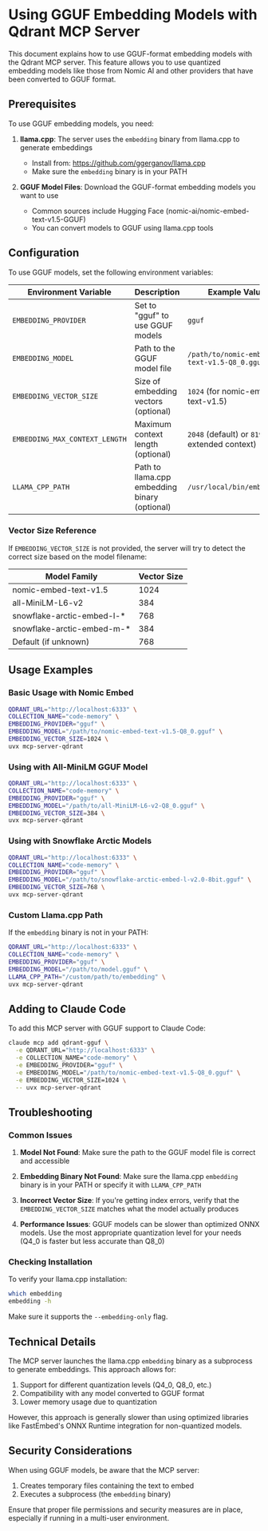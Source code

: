 # Using GGUF Embedding Models with Qdrant MCP Server

This document explains how to use GGUF-format embedding models with the Qdrant MCP server. This feature allows you to use quantized embedding models like those from Nomic AI and other providers that have been converted to GGUF format.

## Prerequisites

To use GGUF embedding models, you need:

1. **llama.cpp**: The server uses the `embedding` binary from llama.cpp to generate embeddings
   - Install from: https://github.com/ggerganov/llama.cpp
   - Make sure the `embedding` binary is in your PATH

2. **GGUF Model Files**: Download the GGUF-format embedding models you want to use
   - Common sources include Hugging Face (nomic-ai/nomic-embed-text-v1.5-GGUF)
   - You can convert models to GGUF using llama.cpp tools

## Configuration

To use GGUF models, set the following environment variables:

| Environment Variable            | Description                                  | Example Value                                        |
|---------------------------------|----------------------------------------------|------------------------------------------------------|
| `EMBEDDING_PROVIDER`            | Set to "gguf" to use GGUF models            | `gguf`                                               |
| `EMBEDDING_MODEL`               | Path to the GGUF model file                  | `/path/to/nomic-embed-text-v1.5-Q8_0.gguf`           |
| `EMBEDDING_VECTOR_SIZE`         | Size of embedding vectors (optional)         | `1024` (for nomic-embed-text-v1.5)                   |
| `EMBEDDING_MAX_CONTEXT_LENGTH`  | Maximum context length (optional)            | `2048` (default) or `8192` (for extended context)    |
| `LLAMA_CPP_PATH`                | Path to llama.cpp embedding binary (optional)| `/usr/local/bin/embedding`                           |

### Vector Size Reference

If `EMBEDDING_VECTOR_SIZE` is not provided, the server will try to detect the correct size based on the model filename:

| Model Family                    | Vector Size |
|---------------------------------|-------------|
| nomic-embed-text-v1.5           | 1024        |
| all-MiniLM-L6-v2                | 384         |
| snowflake-arctic-embed-l-*      | 768         |
| snowflake-arctic-embed-m-*      | 384         |
| Default (if unknown)            | 768         |

## Usage Examples

### Basic Usage with Nomic Embed

```bash
QDRANT_URL="http://localhost:6333" \
COLLECTION_NAME="code-memory" \
EMBEDDING_PROVIDER="gguf" \
EMBEDDING_MODEL="/path/to/nomic-embed-text-v1.5-Q8_0.gguf" \
EMBEDDING_VECTOR_SIZE=1024 \
uvx mcp-server-qdrant
```

### Using with All-MiniLM GGUF Model

```bash
QDRANT_URL="http://localhost:6333" \
COLLECTION_NAME="code-memory" \
EMBEDDING_PROVIDER="gguf" \
EMBEDDING_MODEL="/path/to/all-MiniLM-L6-v2-Q8_0.gguf" \
EMBEDDING_VECTOR_SIZE=384 \
uvx mcp-server-qdrant
```

### Using with Snowflake Arctic Models

```bash
QDRANT_URL="http://localhost:6333" \
COLLECTION_NAME="code-memory" \
EMBEDDING_PROVIDER="gguf" \
EMBEDDING_MODEL="/path/to/snowflake-arctic-embed-l-v2.0-8bit.gguf" \
EMBEDDING_VECTOR_SIZE=768 \
uvx mcp-server-qdrant
```

### Custom Llama.cpp Path

If the `embedding` binary is not in your PATH:

```bash
QDRANT_URL="http://localhost:6333" \
COLLECTION_NAME="code-memory" \
EMBEDDING_PROVIDER="gguf" \
EMBEDDING_MODEL="/path/to/model.gguf" \
LLAMA_CPP_PATH="/custom/path/to/embedding" \
uvx mcp-server-qdrant
```

## Adding to Claude Code

To add this MCP server with GGUF support to Claude Code:

```bash
claude mcp add qdrant-gguf \
  -e QDRANT_URL="http://localhost:6333" \
  -e COLLECTION_NAME="code-memory" \
  -e EMBEDDING_PROVIDER="gguf" \
  -e EMBEDDING_MODEL="/path/to/nomic-embed-text-v1.5-Q8_0.gguf" \
  -e EMBEDDING_VECTOR_SIZE=1024 \
  -- uvx mcp-server-qdrant
```

## Troubleshooting

### Common Issues

1. **Model Not Found**: Make sure the path to the GGUF model file is correct and accessible

2. **Embedding Binary Not Found**: Make sure the llama.cpp `embedding` binary is in your PATH or specify it with `LLAMA_CPP_PATH`

3. **Incorrect Vector Size**: If you're getting index errors, verify that the `EMBEDDING_VECTOR_SIZE` matches what the model actually produces

4. **Performance Issues**: GGUF models can be slower than optimized ONNX models. Use the most appropriate quantization level for your needs (Q4_0 is faster but less accurate than Q8_0)

### Checking Installation

To verify your llama.cpp installation:

```bash
which embedding
embedding -h
```

Make sure it supports the `--embedding-only` flag.

## Technical Details

The MCP server launches the llama.cpp `embedding` binary as a subprocess to generate embeddings. This approach allows for:

1. Support for different quantization levels (Q4_0, Q8_0, etc.)
2. Compatibility with any model converted to GGUF format
3. Lower memory usage due to quantization

However, this approach is generally slower than using optimized libraries like FastEmbed's ONNX Runtime integration for non-quantized models.

## Security Considerations

When using GGUF models, be aware that the MCP server:

1. Creates temporary files containing the text to embed
2. Executes a subprocess (the `embedding` binary)

Ensure that proper file permissions and security measures are in place, especially if running in a multi-user environment.